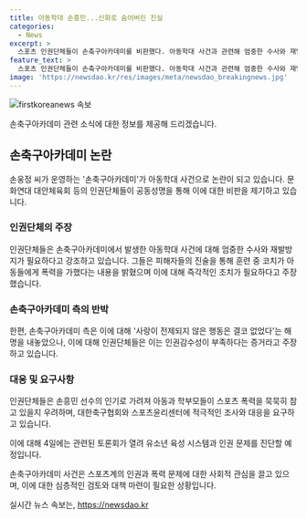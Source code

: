 ```yaml
---
title: 아동학대 손흥민...신화로 숨어버린 진실
categories:
  - News
excerpt: >
  스포츠 인권단체들이 손축구아카데미를 비판했다. 아동학대 사건과 관련해 엄중한 수사와 재발방지를 요구했으며, 피해자들의 폭력·폭언 진술을 언급했다. 또한, 손축구 측의 해명을 비판하며 대한축구협회와 스포츠윤리센터에 엄정 조사를 촉구했다. 이에 대한 토론회도 진행될 예정이다. (150자)
feature_text: >
  스포츠 인권단체들이 손축구아카데미를 비판했다. 아동학대 사건과 관련해 엄중한 수사와 재발방지를 요구했으며, 피해자들의 폭력·폭언 진술을 언급했다. 또한, 손축구 측의 해명을 비판하며 대한축구협회와 스포츠윤리센터에 엄정 조사를 촉구했다. 이에 대한 토론회도 진행될 예정이다. (150자)
image: 'https://newsdao.kr/res/images/meta/newsdao_breakingnews.jpg'
---
```


<p><img src="https://newsdao.kr/res/images/meta/newsdao_breakingnews.jpg" alt="firstkoreanews 속보" /></p>

<p>손축구아카데미 관련 소식에 대한 정보를 제공해 드리겠습니다.</p>

<h2 data-ke-size="size26">손축구아카데미 논란</h2>

<p data-ke-size="size16">손웅정 씨가 운영하는 '손축구아카데미'가 아동학대 사건으로 논란이 되고 있습니다. 문화연대 대안체육회 등의 인권단체들이 공동성명을 통해 이에 대한 비판을 제기하고 있습니다.</p>

<h3>인권단체의 주장</h3>

<p>인권단체들은 손축구아카데미에서 발생한 아동학대 사건에 대해 엄중한 수사와 재발방지가 필요하다고 강조하고 있습니다. 그들은 피해자들의 진술을 통해 훈련 중 코치가 아동들에게 폭력을 가했다는 내용을 밝혔으며 이에 대해 즉각적인 조치가 필요하다고 주장했습니다.</p>

<h3>손축구아카데미 측의 반박</h3>

<p>한편, 손축구아카데미 측은 이에 대해 '사랑이 전제되지 않은 행동은 결코 없었다'는 해명을 내놓았으나, 이에 대해 인권단체들은 이는 인권감수성이 부족하다는 증거라고 주장하고 있습니다.</p>

<h3>대응 및 요구사항</h3>

<p>인권단체들은 손흥민 선수의 인기로 가려져 아동과 학부모들이 스포츠 폭력을 묵묵히 참고 있을지 우려하며, 대한축구협회와 스포츠윤리센터에 적극적인 조사와 대응을 요구하고 있습니다.</p>

<p>이에 대해 4일에는 관련된 토론회가 열려 유소년 육성 시스템과 인권 문제를 진단할 예정입니다. </p>

<p>손축구아카데미 사건은 스포츠계의 인권과 폭력 문제에 대한 사회적 관심을 끌고 있으며, 이에 대한 심층적인 검토와 대책 마련이 필요한 상황입니다.</p>
실시간 뉴스 속보는, <a href="https://newsdao.kr" rel="dofollow">https://newsdao.kr</a>


